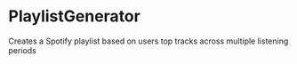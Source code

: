 # PlaylistGenerator
Creates a Spotify playlist based on users top tracks across multiple listening periods

